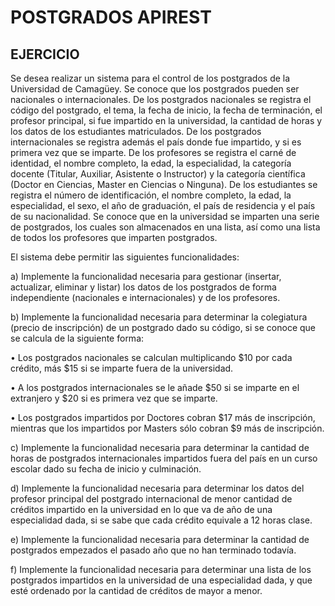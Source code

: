 # POSTGRADOS APIREST

## EJERCICIO

Se desea realizar un sistema para el control de los postgrados de la Universidad de Camagüey. Se conoce que los postgrados pueden ser nacionales o internacionales. De los postgrados nacionales se registra el código del postgrado, el tema, la fecha de inicio, la fecha de terminación, el profesor principal, si fue impartido en la universidad, la cantidad de horas y los datos de los estudiantes matriculados. De los postgrados internacionales se registra además el país donde fue impartido, y si es primera vez que se imparte. De los profesores se registra el carné de identidad, el nombre completo, la edad, la especialidad, la categoría docente (Titular, Auxiliar, Asistente o Instructor) y la categoría científica (Doctor en Ciencias, Master en Ciencias o Ninguna). De los estudiantes se registra el número de identificación, el nombre completo, la edad, la especialidad, el sexo, el año de graduación, el país de residencia y el país de su nacionalidad. Se conoce que en la universidad se imparten una serie de postgrados, los cuales son almacenados en una lista, así como una lista de todos los profesores que imparten postgrados.

El sistema debe permitir las siguientes funcionalidades:

a) Implemente la funcionalidad necesaria para gestionar (insertar, actualizar, eliminar y listar) los datos de los postgrados de forma independiente (nacionales e internacionales) y de los profesores.

b) Implemente la funcionalidad necesaria para determinar la colegiatura (precio de inscripción) de un postgrado dado su código, si se conoce que se calcula de la siguiente forma:

• Los postgrados nacionales se calculan multiplicando $10 por cada crédito, más $15 si se imparte fuera de la universidad.

• A los postgrados internacionales se le añade $50 si se imparte en el extranjero y $20 si es primera vez que se imparte.

• Los postgrados impartidos por Doctores cobran $17 más de inscripción, mientras que los impartidos por Masters sólo cobran $9 más de inscripción.

c) Implemente la funcionalidad necesaria para determinar la cantidad de horas de postgrados internacionales impartidos fuera del país en un curso escolar dado su fecha de inicio y culminación.

d) Implemente la funcionalidad necesaria para determinar los datos del profesor principal del postgrado internacional de menor cantidad de créditos impartido en la universidad en lo que va de año de una especialidad dada, si se sabe que cada crédito equivale a 12 horas clase.

e) Implemente la funcionalidad necesaria para determinar la cantidad de postgrados empezados el pasado año que no han terminado todavía.

f) Implemente la funcionalidad necesaria para determinar una lista de los postgrados impartidos en la universidad de una especialidad dada, y que esté ordenado por la cantidad de créditos de mayor a menor.
